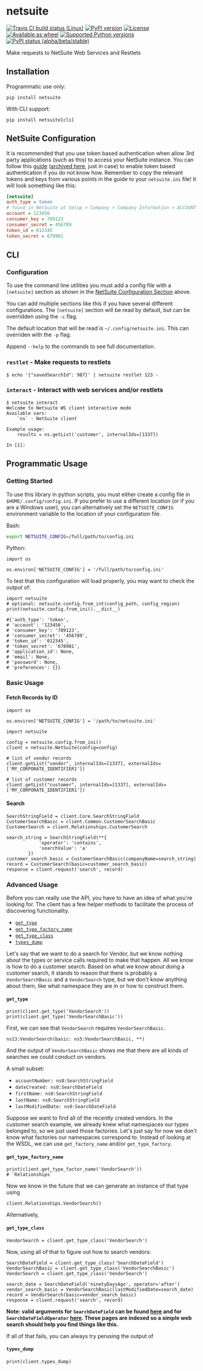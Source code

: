 # netsuite

[![Travis CI build status (Linux)](https://travis-ci.org/jmagnusson/netsuite.svg?branch=master)](https://travis-ci.org/jmagnusson/netsuite)
[![PyPI version](https://img.shields.io/pypi/v/netsuite.svg)](https://pypi.python.org/pypi/netsuite/)
[![License](https://img.shields.io/pypi/l/netsuite.svg)](https://pypi.python.org/pypi/netsuite/)
[![Available as wheel](https://img.shields.io/pypi/wheel/netsuite.svg)](https://pypi.python.org/pypi/netsuite/)
[![Supported Python versions](https://img.shields.io/pypi/pyversions/netsuite.svg)](https://pypi.python.org/pypi/netsuite/)
[![PyPI status (alpha/beta/stable)](https://img.shields.io/pypi/status/netsuite.svg)](https://pypi.python.org/pypi/netsuite/)

Make requests to NetSuite Web Services and Restlets

## Installation

Programmatic use only:

    pip install netsuite

With CLI support:

    pip install netsuite[cli]


## NetSuite Configuration

It is recommended that you use token based authentication when allow 3rd party applications (such as this) to access your
NetSuite instance. You can follow this [guide](http://mikebian.co/using-netsuites-token-based-authentication-with-suitetalk/)
([archived here](https://web.archive.org/web/20180829235439/http://mikebian.co/using-netsuites-token-based-authentication-with-suitetalk/), just in case)
to enable token based authentication if you do not know how. Remember to copy the relevant tokens and keys
from various points in the guide to your `netsuite.ini` file! It will look something like this:

```ini
[netsuite]
auth_type = token
# found in NetSuite at Setup > Company > Company Information > ACCOUNT ID
account = 123456
consumer_key = 789123
consumer_secret = 456789
token_id = 012345
token_secret = 678901
```

## CLI

### Configuration

To use the command line utilities you must add a config file with a `[netsuite]` section as shown in the 
[NetSuite Configuration Section](#netsuite-configuration) above.


You can add multiple sections like this if you have several different configurations. 
The `[netsuite]` section will be read by default, but can be overridden using the `-c` flag.

The default location that will be read is `~/.config/netsuite.ini`. This can overriden with the `-p` flag.

Append `--help` to the commands to see full documentation.

### `restlet` - Make requests to restlets

```
$ echo '{"savedSearchId": 987}' | netsuite restlet 123 -
```


### `interact` - Interact with web services and/or restlets

```
$ netsuite interact
Welcome to Netsuite WS client interactive mode
Available vars:
    `ns` - NetSuite client

Example usage:
    results = ns.getList('customer', internalIds=[1337])

In [1]:
```

## Programmatic Usage

### Getting Started
To use this library in python scripts, you must either create a config file in `$HOME/.config/config.ini`. If you
prefer to use a different location (or if you are a Windows user), you can alternatively set the `NETSUITE_CONFIG` 
environment variable to the location of your configuration file. 


Bash:
```bash
export NETSUITE_CONFIG=/full/path/to/config.ini
```

Python:
```
import os

os.environ['NETSUITE_CONFIG'] = '/full/path/to/config.ini'

```

To test that this configuration will load properly, you may want to check the output of:

```
import netsuite
# optional: netsuite.config.from_int(config_path, config_region)
print(netsuite.config.from_ini().__dict__)

#{'auth_type': 'token',
# 'account': '123456',
# 'consumer_key': '789123',
# 'consumer_secret': '456789',
# 'token_id': '012345',
# 'token_secret': '678901',
# 'application_id': None,
# 'email': None,
# 'password': None,
# 'preferences': {}}
```

### Basic Usage
#### Fetch Records by ID
```
import os

os.environ['NETSUITE_CONFIG'] = '/path/to/netsuite.ini'

import netsuite

config = netsuite.config.from_ini()
client = netsuite.NetSuite(config=config)

# list of vendor records
client.getList("vendor", internalIds=[1337], externalIds=['MY_CORPORATE_IDENTIFIER1'])

# list of customer records
client.getList("customer", internalIds=[1337], externalIds=['MY_CORPORATE_IDENTIFIER1'])
```
#### Search

```
SearchStringField = client.Core.SearchStringField
CustomerSearchBasic = client.Common.CustomerSearchBasic
CustomerSearch = client.Relationships.CustomerSearch

search_string = SearchStringField(**{
            'operator': 'contains',
            'searchValue': 'a'
        })
customer_search_basic = CustomerSearchBasic(companyName=search_string)
record = CustomerSearch(basic=customer_search_basic)
response = client.request('search', record)
```

### Advanced Usage
Before you can really use the API, you have to have an idea of what you're looking for. The client has a few
helper methods to facilitate the process of discovering functionality.

* [`get_type`](#get_type)
* [`get_type_factory_name`](#get_type_factory_name)
* [`get_type_class`](#get_type_class)
* [`types_dump`](#types_dump)

Let's say that we want to do a search for Vendor, but we know nothing about the types or service calls required to make 
that happen. All we know is how to do a customer search. Based on what we know about doing a customer search,
it stands to reason that there is probably a `VendorSearchBasic` and a `VendorSearch` 
type, but we don't know anything about them, like what namespace they are in or how to construct them. 


#### `get_type`
```
print(client.get_type('VendorSearch'))
print(client.get_type('VendorSearchBasic'))
```
 
First, we can see that `VendorSearch` requires `VendorSearchBasic`.

`ns13:VendorSearch(basic: ns5:VendorSearchBasic, **)`

And the output of `VendorSearchBasic` shows me that there are all kinds of searches we could conduct on vendors.

A small subset:

* `accountNumber: ns0:SearchStringField` 
* `dateCreated: ns0:SearchDateField` 
* `firstName: ns0:SearchStringField`
* `lastName: ns0:SearchStringField`
* `lastModifiedDate: ns0:SearchDateField`

Suppose we want to find all of the recently created vendors. In the customer search example, we already knew what 
namespaces our types belonged to, so we just used those factories. Let's just say for now we don't know what factories
our namespaces correspond to. Instead of looking at the WSDL, we can use `get_factory_name` and/or `get_type_factory`.


#### `get_type_factory_name`
```
print(client.get_type_factor_name('VendorSearch'))
# `Relationships`
```
Now we know in the future that we can generate an instance of that type using
```
client.Relationships.VendorSearch()
```

Alternatively, 

#### `get_type_class`
```
VendorSearch = client.get_type_class('VendorSearch')
```

Now, using all of that to figure out how to search vendors:

```
SearchDateField = client.get_type_class('SearchDateField')
VendorSearchBasic = client.get_type_class('VendorSearchBasic')
VendorSearch = client.get_type_class('VendorSearch')

search_date = SearchDateField('ninetyDaysAgo', operator='after')
vendor_search_basic = VendorSearchBasic(lastModifiedDate=search_date)
record = VendorSearch(basic=vendor_search_basic)
response = client.request('search', record)
```

**Note: valid arguments for `SearchDateField` can be found [here](http://www.netsuite.com/help/helpcenter/en_US/srbrowser/Browser2018_1/schema/enum/searchdate.html?mode=package) and
for `SearchDateFieldOperator` [here](http://www.netsuite.com/help/helpcenter/en_US/srbrowser/Browser2018_1/schema/enum/searchdatefieldoperator.html?mode=package). 
These pages are indexed so a simple web search should help you find things like this.**

If all of that fails, you can always try perusing the output of 

#### `types_dump`
```
print(client.types_dump)
``` 


